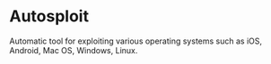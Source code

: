 # Autosploit
Automatic tool for exploiting various operating systems such as iOS, Android, Mac OS, Windows, Linux.
